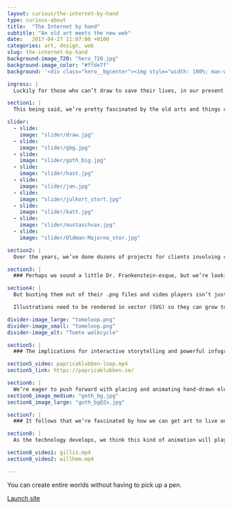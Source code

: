 ```yaml
---
layout: curious/the-internet-by-hand
type: curious-about
title:  "The Internet by hand"
subtitle: "An old art meets the new web"
date:   2017-04-27 11:07:00 +0100
categories: art, design, web
slug: the-internet-by-hand
background-image_720: "hero_720.jpg"
background-image_color: "#ffde7f"
background: '<div class="hero__bgcenter"><img style="width: 100%; max-width: 20em; height: auto" class="image" src="//fullystudios.github.io//assets/curious-about/the-internet-by-hand/tomte-sequence.gif"></div>'

ingress: |
  Luckily for those who can’t draw to save their lives, in our present digital era you don’t need to be a good drawer to be a good designer. You can create entire worlds without having to pick up a pen.

section1: |
  This being said, we’re pretty fascinated by the old arts and things crafted by human hands. We have two properly educated illustrators at Fully, which is a larger number than most agencies have at all. The twist is that one of them is our back-end coder and the other is our filmmaker.

slider:
  - slide: 
    image: "slider/draw.jpg"
  - slide:
    image: "slider/gbg.jpg"
  - slide:
    image: "slider/goth_big.jpg"
  - slide:
    image: "slider/hast.jpg"
  - slide:
    image: "slider/jan.jpg"
  - slide:
    image: "slider/julkort_stort.jpg"
  - slide:
    image: "slider/katt.jpg"
  - slide:
    image: "slider/mustaschvax.jpg"
  - slide:
    image: "slider/Oldman-Majorna_stor.jpg"

section2: |
  Over the years, we’ve done dozens of projects for clients involving custom illustrations and animated movies. But having poly-talented illustrators in our midst has prompted us to experiment with translating the handwritten arts to the web in new ways.

section3: |
  ### Perhaps we sound a little Dr. Frankenstein-esque, but we’re looking to liberate our hand-drawn creations from their rectangles.

section4: |
  But busting them out of their .png files and video players isn’t just a nerdy design wish. It’s actually an imperative for the future of hand-drawn elements on the web. It’s not feasible for these assets to be fixed files anymore. The rise of mobile devices and the massive variance in screen sizes means that all websites, and all the content on them, need to be responsive.

  Illustrations need to be rendered in vector (SVG) so they can grow to the size of a building and shrink to the size of a watch. The cool thing about vector images is that they can be moved with Javascript. Think of it this way: you have an image made of code that moves because of code. This is animation without the limits of a play button. Wild.

divider-image_large: "tomeloop.png"
divider-image_small: "tomeloop.png"
divider-image_alt: "Tomte walkcycle"

section5: |
  ### The implications for interactive storytelling and powerful infographics are far-reaching. We’ve dabbled a bit thusfar and the results are pretty stellar:

section5_video: papricaklubben-loop.mp4
section5_link: https://papricaklubben.se/

section6: |
  We’re eager to push forward with placing and animating hand-drawn elements on the web. Much of the motivation comes from the fact that we spend a lot of our spare time with comics, videogames and various other kinds of art. Whenever we’re looking to do something new and innovative in our work, we tend to look to our favorite stuff for inspiration.
section6_image_medium: "goth_bg.jpg"
section6_image_large: "goth_bg@2x.jpg"

section7: |
  ### It follows that we’re fascinated by how we can get art to live on the web. Rather than just “upload” it, we want to translate it completely and entirely to a digital medium through code, and in doing so, expand its capabilities.

section8: |
  As the technology develops, we think this kind of animation will play a larger and larger role in web experiences. Granted it’s not the future, but it is a future of the web. Computer-generated imagery (CGI) will only continue to grow in importance. But as it does, hand-drawn imagery will provide a fresh alternative that delivers a staggering visceral impact when done well.

section8_video1: gillis.mp4
section8_video2: willhem.mp4

---
```


You can create entire worlds without having to pick up a pen.

[Launch site][motion-link]

[motion-link]: http://fullystudios.se


